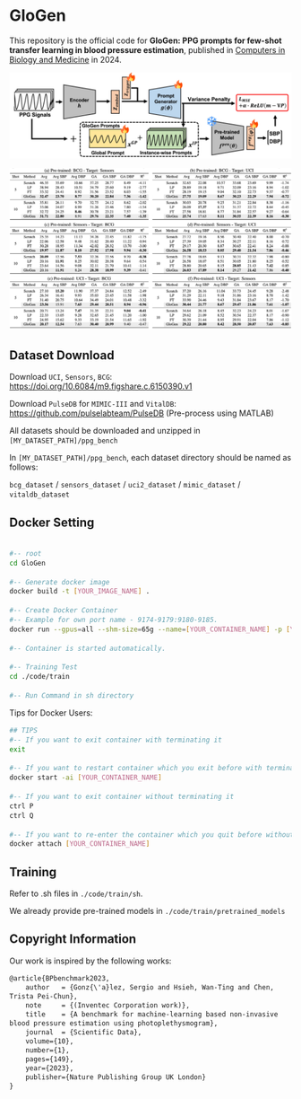

# GloGen

This repository is the official code for **GloGen: PPG prompts for few-shot transfer learning in blood pressure estimation**, published in [Computers in Biology and Medicine](https://www.sciencedirect.com/journal/computers-in-biology-and-medicine) in 2024.

![Overview](./misc/overview.jpg)

![Performance](./misc/performance.jpg)

## Dataset Download
Download `UCI`, `Sensors`, `BCG`: https://doi.org/10.6084/m9.figshare.c.6150390.v1

Download `PulseDB` for `MIMIC-III` and `VitalDB`: https://github.com/pulselabteam/PulseDB (Pre-process using MATLAB)

All datasets should be downloaded and unzipped in `[MY_DATASET_PATH]/ppg_bench`

In `[MY_DATASET_PATH]/ppg_bench`, each dataset directory should be named as follows:

`bcg_dataset` / `sensors_dataset` / `uci2_dataset` / `mimic_dataset` / `vitaldb_dataset` 

## Docker Setting

```Bash

#-- root
cd GloGen

#-- Generate docker image
docker build -t [YOUR_IMAGE_NAME] .

#-- Create Docker Container
#-- Example for own port name - 9174-9179:9180-9185.
docker run --gpus=all --shm-size=65g --name=[YOUR_CONTAINER_NAME] -p [YOUR_OWN_PORT_RANGE]:9180-9185 -it -v [YOUR_ROOT]/GloGen/:/bp_benchmark -v [MY_DATASET_PATH]/ppg_bench/:/bp_benchmark/datasets/splitted [YOUR_IMAGE_NAME] bash

#-- Container is started automatically.

#-- Training Test
cd ./code/train

#-- Run Command in sh directory
```

Tips for Docker Users:
```Bash
## TIPS
#-- If you want to exit container with terminating it
exit

#-- If you want to restart container which you exit before with terminating
docker start -ai [YOUR_CONTAINER_NAME]

#-- If you want to exit container without terminating it 
ctrl P
ctrl Q

#-- If you want to re-enter the container which you quit before without terminating
docker attach [YOUR_CONTAINER_NAME]

```

## Training
Refer to .sh files in `./code/train/sh`.

We already provide pre-trained models in `./code/train/pretrained_models`
## Copyright Information

Our work is inspired by the following works:

```
@article{BPbenchmark2023,
    author   = {Gonz{\'a}lez, Sergio and Hsieh, Wan-Ting and Chen, Trista Pei-Chun},
    note     = {(Inventec Corporation work)},
    title    = {A benchmark for machine-learning based non-invasive blood pressure estimation using photoplethysmogram},
    journal  = {Scientific Data},
    volume={10},
    number={1},
    pages={149},
    year={2023},
    publisher={Nature Publishing Group UK London}
}
```
